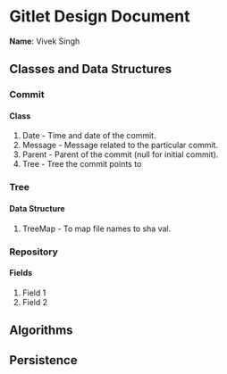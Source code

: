 # Gitlet Design Document

**Name**: Vivek Singh

## Classes and Data Structures

### Commit

#### Class

1. Date - Time and date of the commit.
2. Message - Message related to the particular commit.
3. Parent - Parent of the commit (null for initial commit).
4. Tree - Tree the commit points to

### Tree

#### Data Structure

1. TreeMap - To map file names to sha val.


### Repository

#### Fields

1. Field 1
2. Field 2


## Algorithms

## Persistence

